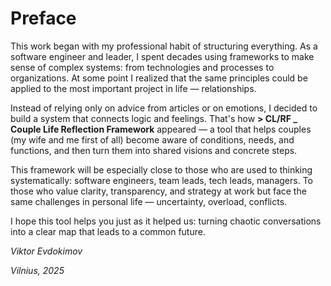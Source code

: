 # Preface

This work began with my professional habit of structuring everything. As a software engineer and leader, I spent decades using frameworks to make sense of complex systems: from technologies and processes to organizations. At some point I realized that the same principles could be applied to the most important project in life — relationships.

Instead of relying only on advice from articles or on emotions, I decided to build a system that connects logic and feelings. That's how **> CL/RF _ Couple Life Reflection Framework** appeared — a tool that helps couples (my wife and me first of all) become aware of conditions, needs, and functions, and then turn them into shared visions and concrete steps.

This framework will be especially close to those who are used to thinking systematically: software engineers, team leads, tech leads, managers. To those who value clarity, transparency, and strategy at work but face the same challenges in personal life — uncertainty, overload, conflicts.

I hope this tool helps you just as it helped us: turning chaotic conversations into a clear map that leads to a common future.

_Viktor Evdokimov_

_Vilnius, 2025_
